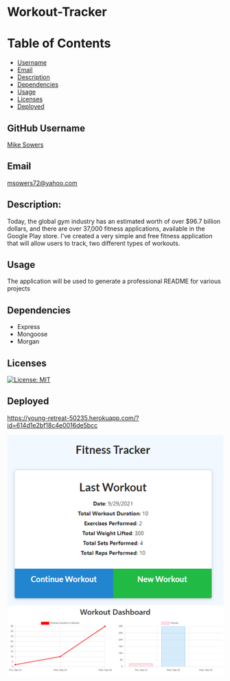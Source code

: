 # Workout-Tracker

# Table of Contents
- [Username](#username)
- [Email](#emial)
- [Description](#description)
- [Dependencies](#dependencies)
- [Usage](#usage)
- [Licenses](#licenses)
- [Deployed](#deployed)


## GitHub Username
[Mike Sowers](https://github.com/msowers72)

## Email
<msowers72@yahoo.com>

## Description:
Today, the global gym industry has an estimated worth of over $96.7 billion dollars, 
and there are over 37,000 fitness applications, available in the Google Play store.
I've created a very simple and free fitness application that will allow users to track,
two different types of workouts. 

## Usage
The application will be used to generate a professional README for various projects

## Dependencies
* Express
* Mongoose
* Morgan
   

## Licenses 
[![License: MIT](https://img.shields.io/badge/License-MIT-yellow.svg)](https://opensource.org/licenses/MIT)
<!-- ![Tux, the Linux mascot](https://img.shields.io/badge/License-MIT-green) -->
  
 ## Deployed
 [](https://young-retreat-50235.herokuapp.com/?id=614d1e2bf18c4e0016de5bcc)
 
 https://young-retreat-50235.herokuapp.com/?id=614d1e2bf18c4e0016de5bcc

 ![images](./assets/screenshots/Capture.PNG) 
 ![images](./assets/screenshots/Capture2.PNG) 